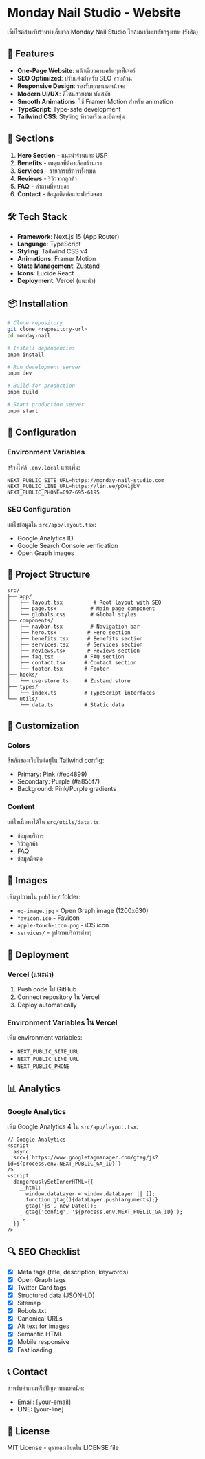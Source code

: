 # Monday Nail Studio - Website

เว็บไซต์สำหรับร้านทำเล็บเจล Monday Nail Studio ใกล้มหาวิทยาลัยกรุงเทพ (รังสิต)

## 🚀 Features

- **One-Page Website**: หน้าเดียวครบครันทุกฟีเจอร์
- **SEO Optimized**: ปรับแต่งสำหรับ SEO ครบถ้วน
- **Responsive Design**: รองรับทุกขนาดหน้าจอ
- **Modern UI/UX**: ดีไซน์สวยงาม ทันสมัย
- **Smooth Animations**: ใช้ Framer Motion สำหรับ animation
- **TypeScript**: Type-safe development
- **Tailwind CSS**: Styling ที่รวดเร็วและยืดหยุ่น

## 📱 Sections

1. **Hero Section** - แนะนำร้านและ USP
2. **Benefits** - เหตุผลที่ต้องเลือกร้านเรา
3. **Services** - รายการบริการทั้งหมด
4. **Reviews** - รีวิวจากลูกค้า
5. **FAQ** - คำถามที่พบบ่อย
6. **Contact** - ข้อมูลติดต่อและฟอร์มจอง

## 🛠️ Tech Stack

- **Framework**: Next.js 15 (App Router)
- **Language**: TypeScript
- **Styling**: Tailwind CSS v4
- **Animations**: Framer Motion
- **State Management**: Zustand
- **Icons**: Lucide React
- **Deployment**: Vercel (แนะนำ)

## 📦 Installation

```bash
# Clone repository
git clone <repository-url>
cd monday-nail

# Install dependencies
pnpm install

# Run development server
pnpm dev

# Build for production
pnpm build

# Start production server
pnpm start
```

## 🔧 Configuration

### Environment Variables

สร้างไฟล์ `.env.local` และเพิ่ม:

```env
NEXT_PUBLIC_SITE_URL=https://monday-nail-studio.com
NEXT_PUBLIC_LINE_URL=https://lin.ee/pDN1jbV
NEXT_PUBLIC_PHONE=097-695-6195
```

### SEO Configuration

แก้ไขข้อมูลใน `src/app/layout.tsx`:

- Google Analytics ID
- Google Search Console verification
- Open Graph images

## 📁 Project Structure

```
src/
├── app/
│   ├── layout.tsx          # Root layout with SEO
│   ├── page.tsx           # Main page component
│   └── globals.css        # Global styles
├── components/
│   ├── navbar.tsx         # Navigation bar
│   ├── hero.tsx          # Hero section
│   ├── benefits.tsx      # Benefits section
│   ├── services.tsx      # Services section
│   ├── reviews.tsx       # Reviews section
│   ├── faq.tsx          # FAQ section
│   ├── contact.tsx      # Contact section
│   └── footer.tsx       # Footer
├── hooks/
│   └── use-store.ts     # Zustand store
├── types/
│   └── index.ts         # TypeScript interfaces
└── utils/
    └── data.ts          # Static data
```

## 🎨 Customization

### Colors

สีหลักของเว็บไซต์อยู่ใน Tailwind config:

- Primary: Pink (#ec4899)
- Secondary: Purple (#a855f7)
- Background: Pink/Purple gradients

### Content

แก้ไขเนื้อหาได้ใน `src/utils/data.ts`:

- ข้อมูลบริการ
- รีวิวลูกค้า
- FAQ
- ข้อมูลติดต่อ

## 📸 Images

เพิ่มรูปภาพใน `public/` folder:

- `og-image.jpg` - Open Graph image (1200x630)
- `favicon.ico` - Favicon
- `apple-touch-icon.png` - iOS icon
- `services/` - รูปภาพบริการต่างๆ

## 🚀 Deployment

### Vercel (แนะนำ)

1. Push code ไป GitHub
2. Connect repository ใน Vercel
3. Deploy automatically

### Environment Variables ใน Vercel

เพิ่ม environment variables:

- `NEXT_PUBLIC_SITE_URL`
- `NEXT_PUBLIC_LINE_URL`
- `NEXT_PUBLIC_PHONE`

## 📊 Analytics

### Google Analytics

เพิ่ม Google Analytics 4 ใน `src/app/layout.tsx`:

```tsx
// Google Analytics
<script
  async
  src={`https://www.googletagmanager.com/gtag/js?id=${process.env.NEXT_PUBLIC_GA_ID}`}
/>
<script
  dangerouslySetInnerHTML={{
    __html: `
      window.dataLayer = window.dataLayer || [];
      function gtag(){dataLayer.push(arguments);}
      gtag('js', new Date());
      gtag('config', '${process.env.NEXT_PUBLIC_GA_ID}');
    `,
  }}
/>
```

## 🔍 SEO Checklist

- [x] Meta tags (title, description, keywords)
- [x] Open Graph tags
- [x] Twitter Card tags
- [x] Structured data (JSON-LD)
- [x] Sitemap
- [x] Robots.txt
- [x] Canonical URLs
- [x] Alt text for images
- [x] Semantic HTML
- [x] Mobile responsive
- [x] Fast loading

## 📞 Contact

สำหรับคำถามหรือปัญหาทางเทคนิค:

- Email: [your-email]
- LINE: [your-line]

## 📄 License

MIT License - ดูรายละเอียดใน LICENSE file

